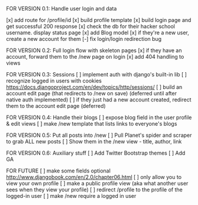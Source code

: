 FOR VERSION 0.1: Handle user login and data

[x] add route for /profile/id
[x] build profile template
[x] build login page and get successful 200 response
[x] check the db for their hacker school username. display status page
[x] add Blog model
[x] if they're a new user, create a new account for them
[-] fix login/login redirection bug

FOR VERSION 0.2: Full login flow with skeleton pages
[x] if they have an account, forward them to the /new page on login
[x] add 404 handling to views

FOR VERSION 0.3: Sessions
[ ] implement auth with django's built-in lib
[ ] recognize logged in users with cookies https://docs.djangoproject.com/en/dev/topics/http/sessions/
[ ] build an account edit page (that redirects to /new on save) (deferred until after native auth implemented)
[ ] if they just had a new account created, redirect them to the account edit page (deferred)

FOR VERSION 0.4: Handle their blogs
[ ] expose blog field in the user profile & edit views
[ ] make /new template that lists links to everyone's blogs

FOR VERSION 0.5: Put all posts into /new
[ ] Pull Planet's spider and scraper to grab ALL new posts
[ ] Show them in the /new view - title, author, link

FOR VERSION 0.6: Auxiliary stuff
[ ] Add Twitter Bootstrap themes
[ ] Add GA

FOR FUTURE
[ ] make some fields optional http://www.djangobook.com/en/2.0/chapter06.html
[ ] only allow you to view your own profile
[ ] make a public profile view (aka what another user sees when they view your profile)
[ ] redirect /profile to the profile of the logged-in user
[ ] make /new require a logged in user